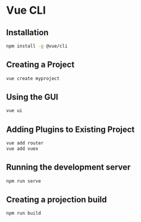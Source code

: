Vue CLI
=======


## Installation

```sh
npm install -g @vue/cli
```

## Creating a Project

```sh
vue create myproject
```

## Using the GUI

```sh
vue ui
```

## Adding Plugins to Existing Project

```sh
vue add router
vue add vuex
```

## Running the development server

```sh
npm run serve
```

## Creating a projection build

```sh
npm run build
```